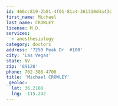 ```yaml
---
id: 466cc819-2b01-4f01-81a4-361310d4a43c
first_name: Michael
last_name: CROWLEY
license: M.D.
services:
  - anesthesiology
category: doctors
address: '7250 Peak Dr  #100'
city: 'Las Vegas'
state: NV
zip: '89128'
phone: 702-386-4700
title: 'Michael CROWLEY'
_geoloc:
  lat: 36.2108
  lng: -115.242
---
```

